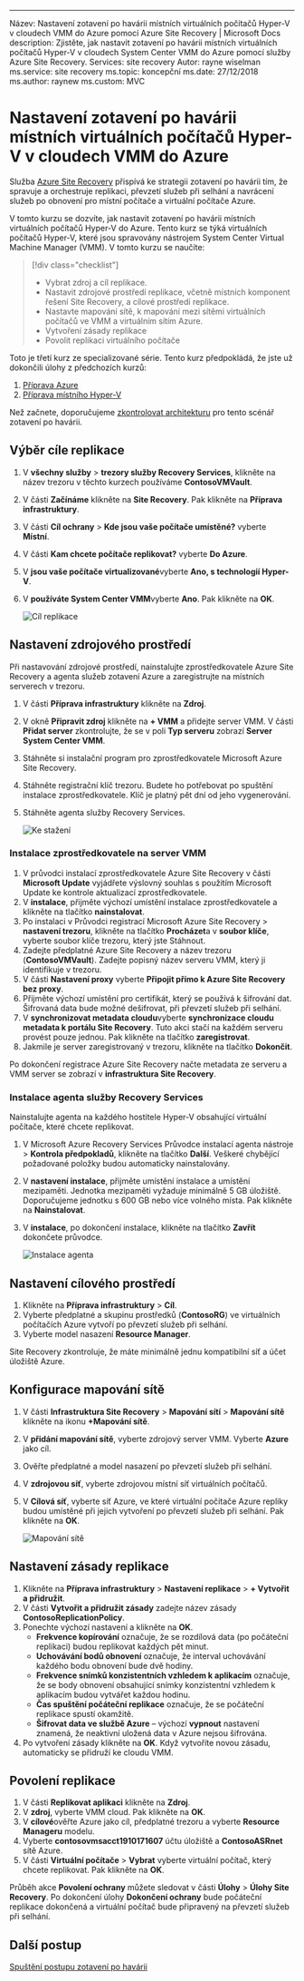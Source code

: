 ---
Název: Nastavení zotavení po havárii místních virtuálních počítačů Hyper-V v cloudech VMM do Azure pomocí Azure Site Recovery | Microsoft Docs description: Zjistěte, jak nastavit zotavení po havárii místních virtuálních počítačů Hyper-V v cloudech System Center VMM do Azure pomocí služby Azure Site Recovery.
Services: site recovery Autor: rayne wiselman ms.service: site recovery ms.topic: koncepční ms.date: 27/12/2018 ms.author: raynew ms.custom: MVC

# <a name="set-up-disaster-recovery-of-on-premises-hyper-v-vms-in-vmm-clouds-to-azure"></a>Nastavení zotavení po havárii místních virtuálních počítačů Hyper-V v cloudech VMM do Azure

Služba [Azure Site Recovery](site-recovery-overview.md) přispívá ke strategii zotavení po havárii tím, že spravuje a orchestruje replikaci, převzetí služeb při selhání a navrácení služeb po obnovení pro místní počítače a virtuální počítače Azure.

V tomto kurzu se dozvíte, jak nastavit zotavení po havárii místních virtuálních počítačů Hyper-V do Azure. Tento kurz se týká virtuálních počítačů Hyper-V, které jsou spravovány nástrojem System Center Virtual Machine Manager (VMM). V tomto kurzu se naučíte:

> [!div class="checklist"]
> * Vybrat zdroj a cíl replikace.
> * Nastavit zdrojové prostředí replikace, včetně místních komponent řešení Site Recovery, a cílové prostředí replikace.
> * Nastavte mapování sítě, k mapování mezi sítěmi virtuálních počítačů ve VMM a virtuálním sítím Azure.
> * Vytvoření zásady replikace
> * Povolit replikaci virtuálního počítače

Toto je třetí kurz ze specializované série. Tento kurz předpokládá, že jste už dokončili úlohy z předchozích kurzů:

1. [Příprava Azure](tutorial-prepare-azure.md)
2. [Příprava místního Hyper-V](tutorial-prepare-on-premises-hyper-v.md)

Než začnete, doporučujeme [zkontrolovat architekturu](concepts-hyper-v-to-azure-architecture.md) pro tento scénář zotavení po havárii.



## <a name="select-a-replication-goal"></a>Výběr cíle replikace

1. V **všechny služby** > **trezory služby Recovery Services**, klikněte na název trezoru v těchto kurzech používáme **ContosoVMVault**.
2. V části **Začínáme** klikněte na **Site Recovery**. Pak klikněte na **Příprava infrastruktury**.
3. V části **Cíl ochrany** > **Kde jsou vaše počítače umístěné?** vyberte **Místní**.
4. V části **Kam chcete počítače replikovat?** vyberte **Do Azure**.
5. V **jsou vaše počítače virtualizované**vyberte **Ano, s technologií Hyper-V**.
6. V **používáte System Center VMM**vyberte **Ano**. Pak klikněte na **OK**.

    ![Cíl replikace](./media/hyper-v-vmm-azure-tutorial/replication-goal.png)



## <a name="set-up-the-source-environment"></a>Nastavení zdrojového prostředí

Při nastavování zdrojové prostředí, nainstalujte zprostředkovatele Azure Site Recovery a agenta služeb zotavení Azure a zaregistrujte na místních serverech v trezoru. 

1. V části **Příprava infrastruktury** klikněte na **Zdroj**.
2. V okně **Připravit zdroj** klikněte na **+ VMM** a přidejte server VMM. V části **Přidat server** zkontrolujte, že se v poli **Typ serveru** zobrazí **Server System Center VMM**.
3. Stáhněte si instalační program pro zprostředkovatele Microsoft Azure Site Recovery.
4. Stáhněte registrační klíč trezoru. Budete ho potřebovat po spuštění instalace zprostředkovatele. Klíč je platný pět dní od jeho vygenerování.
5. Stáhněte agenta služby Recovery Services.

    ![Ke stažení](./media/hyper-v-vmm-azure-tutorial/download-vmm.png)

### <a name="install-the-provider-on-the-vmm-server"></a>Instalace zprostředkovatele na server VMM

1. V průvodci instalací zprostředkovatele Azure Site Recovery v části **Microsoft Update** vyjádřete výslovný souhlas s použitím Microsoft Update ke kontrole aktualizací zprostředkovatele.
2. V **instalace**, přijměte výchozí umístění instalace zprostředkovatele a klikněte na tlačítko **nainstalovat**. 
3. Po instalaci v Průvodci registrací Microsoft Azure Site Recovery > **nastavení trezoru**, klikněte na tlačítko **Procházet**a v **soubor klíče**, vyberte soubor klíče trezoru, který jste Stáhnout.
4. Zadejte předplatné Azure Site Recovery a název trezoru (**ContosoVMVault**). Zadejte popisný název serveru VMM, který ji identifikuje v trezoru.
5. V části **Nastavení proxy** vyberte **Připojit přímo k Azure Site Recovery bez proxy**.
6. Přijměte výchozí umístění pro certifikát, který se používá k šifrování dat. Šifrovaná data bude možné dešifrovat, při převzetí služeb při selhání.
7. V **synchronizovat metadata cloudu**vyberte **synchronizace cloudu metadata k portálu Site Recovery**. Tuto akci stačí na každém serveru provést pouze jednou. Pak klikněte na tlačítko **zaregistrovat**.
8. Jakmile je server zaregistrovaný v trezoru, klikněte na tlačítko **Dokončit**.

Po dokončení registrace Azure Site Recovery načte metadata ze serveru a VMM server se zobrazí v **infrastruktura Site Recovery**.

### <a name="install-the-recovery-services-agent"></a>Instalace agenta služby Recovery Services

Nainstalujte agenta na každého hostitele Hyper-V obsahující virtuální počítače, které chcete replikovat.

1. V Microsoft Azure Recovery Services Průvodce instalací agenta nástroje > **Kontrola předpokladů**, klikněte na tlačítko **Další**. Veškeré chybějící požadované položky budou automaticky nainstalovány.
2. V **nastavení instalace**, přijměte umístění instalace a umístění mezipaměti. Jednotka mezipaměti vyžaduje minimálně 5 GB úložiště. Doporučujeme jednotku s 600 GB nebo více volného místa. Pak klikněte na **Nainstalovat**.
3. V **instalace**, po dokončení instalace, klikněte na tlačítko **Zavřít** dokončete průvodce.

    ![Instalace agenta](./media/hyper-v-vmm-azure-tutorial/mars-install.png)
    

## <a name="set-up-the-target-environment"></a>Nastavení cílového prostředí

1. Klikněte na **Příprava infrastruktury** > **Cíl**.
2. Vyberte předplatné a skupinu prostředků (**ContosoRG**) ve virtuálních počítačích Azure vytvoří po převzetí služeb při selhání.
3. Vyberte model nasazení **Resource Manager**.

Site Recovery zkontroluje, že máte minimálně jednu kompatibilní síť a účet úložiště Azure.


## <a name="configure-network-mapping"></a>Konfigurace mapování sítě

1. V části **Infrastruktura Site Recovery** > **Mapování sítí** > **Mapování sítě** klikněte na ikonu **+Mapování sítě**.
2. V **přidání mapování sítě**, vyberte zdrojový server VMM. Vyberte **Azure** jako cíl.
3. Ověřte předplatné a model nasazení po převzetí služeb při selhání.
4. V **zdrojovou síť**, vyberte zdrojovou místní síť virtuálních počítačů.
5. V **Cílová síť**, vyberte síť Azure, ve které virtuální počítače Azure repliky budou umístěné při jejich vytvoření po převzetí služeb při selhání. Pak klikněte na **OK**.

    ![Mapování sítě](./media/hyper-v-vmm-azure-tutorial/network-mapping-vmm.png)

## <a name="set-up-a-replication-policy"></a>Nastavení zásady replikace

1. Klikněte na **Příprava infrastruktury** > **Nastavení replikace** > **+ Vytvořit a přidružit**.
2. V části **Vytvořit a přidružit zásady** zadejte název zásady **ContosoReplicationPolicy**.
3. Ponechte výchozí nastavení a klikněte na **OK**.
    - **Frekvence kopírování** označuje, že se rozdílová data (po počáteční replikaci) budou replikovat každých pět minut.
    - **Uchovávání bodů obnovení** označuje, že interval uchovávání každého bodu obnovení bude dvě hodiny.
    - **Frekvence snímků konzistentních vzhledem k aplikacím** označuje, že se body obnovení obsahující snímky konzistentní vzhledem k aplikacím budou vytvářet každou hodinu.
    - **Čas spuštění počáteční replikace** označuje, že se počáteční replikace spustí okamžitě.
    - **Šifrovat data ve službě Azure** – výchozí **vypnout** nastavení znamená, že neaktivní uložená data v Azure nejsou šifrována.
4. Po vytvoření zásady klikněte na **OK**. Když vytvoříte novou zásadu, automaticky se přidruží ke cloudu VMM.

## <a name="enable-replication"></a>Povolení replikace

1. V části **Replikovat aplikaci** klikněte na **Zdroj**. 
2. V **zdroj**, vyberte VMM cloud. Pak klikněte na **OK**.
3. V **cílové**ověřte Azure jako cíl, předplatné trezoru a vyberte **Resource Manageru** modelu.
4. Vyberte **contosovmsacct1910171607** účtu úložiště a **ContosoASRnet** sítě Azure.
5. V části **Virtuální počítače** > **Vybrat** vyberte virtuální počítač, který chcete replikovat. Pak klikněte na **OK**.

 Průběh akce **Povolení ochrany** můžete sledovat v části **Úlohy** > **Úlohy Site Recovery**. Po dokončení úlohy **Dokončení ochrany** bude počáteční replikace dokončená a virtuální počítač bude připravený na převzetí služeb při selhání.


## <a name="next-steps"></a>Další postup
[Spuštění postupu zotavení po havárii](tutorial-dr-drill-azure.md)
